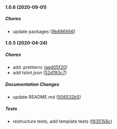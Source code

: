 #### 1.0.6 (2020-09-01)

##### Chores

*  update packages ([9b686956](https://github.com/P1NHE4D/generate-react-components/commit/9b68695653f8a59643e5053adfe33bf1f3df585b))

#### 1.0.5 (2020-04-24)

##### Chores

*  add .prettierrc ([aed05f20](https://github.com/P1NHE4D/generate-react-components/commit/aed05f2059d76250331a38865c2ca77e8f0949f0))
*  add tslint.json ([52d193c7](https://github.com/P1NHE4D/generate-react-components/commit/52d193c734548358f4ec1fca54ae9a114a005eed))

##### Documentation Changes

*  update README.md ([506532b5](https://github.com/P1NHE4D/generate-react-components/commit/506532b5f7b5953f24682f3a53689b4eef5d46e9))

##### Tests

*  restructure tests, add template tests ([f835156c](https://github.com/P1NHE4D/generate-react-components/commit/f835156ccdf9f5b30cbfd231f3dd202381778a0d))

